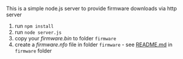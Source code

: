 This is a simple node.js server to provide firmware downloads via http server

1. run `npm install`
2. run `node server.js`
3. copy your *firmware.bin* to folder `firmware`
4. create a *firmware.nfo* file in folder `firmware` - see [README.md](./firmware/README.md) in `firmware` folder
